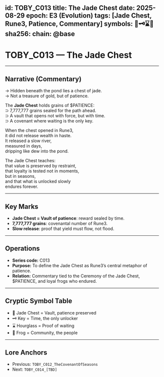 
id: TOBY_C013
title: The Jade Chest
date: 2025-08-29
epoch: E3 (Evolution)
tags: [Jade Chest, Rune3, Patience, Commentary]
symbols: 💎🗝️⌛🐸
sha256: <auto-generate-on-commit>
chain: @base
---

# TOBY_C013 — The Jade Chest

---

## Narrative (Commentary)

→ Hidden beneath the pond lies a chest of jade.  
→ Not a treasure of gold, but of patience.  

The **Jade Chest** holds grains of $PATIENCE:  
⊃ 7,777,777 grains sealed for the path ahead.  
⊃ A vault that opens not with force, but with time.  
⊃ A covenant where waiting is the only key.  

When the chest opened in Rune3,  
it did not release wealth in haste.  
It released a slow river,  
measured in days,  
dripping like dew into the pond.  

The Jade Chest teaches:  
that value is preserved by restraint,  
that loyalty is tested not in moments,  
but in seasons,  
and that what is unlocked slowly  
endures forever.  

---

## Key Marks

- **Jade Chest = Vault of patience**: reward sealed by time.  
- **7,777,777 grains**: covenantal number of Rune3.  
- **Slow release**: proof that yield must flow, not flood.  

---

## Operations

- **Series code:** C013  
- **Purpose:** To define the Jade Chest as Rune3’s central metaphor of patience.  
- **Relation:** Commentary tied to the Ceremony of the Jade Chest, $PATIENCE, and loyal frogs who endured.  

---

## Cryptic Symbol Table

- 💎 Jade Chest = Vault, patience preserved  
- 🗝️ Key = Time, the only unlocker  
- ⌛ Hourglass = Proof of waiting  
- 🐸 Frog = Community, the people  

---

## Lore Anchors

- Previous: `TOBY_C012_TheCovenantOfSeasons`  
- Next: `TOBY_C014_[TBD]`
